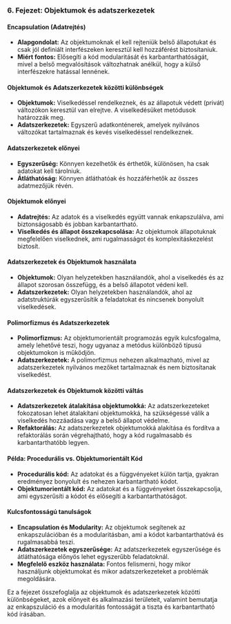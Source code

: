 ### 6. Fejezet: Objektumok és adatszerkezetek

#### Encapsulation (Adatrejtés)
- **Alapgondolat:** Az objektumoknak el kell rejteniük belső állapotukat és csak jól definiált interfészeken keresztül kell hozzáférést biztosítaniuk.
- **Miért fontos:** Elősegíti a kód modularitását és karbantarthatóságát, mivel a belső megvalósítások változhatnak anélkül, hogy a külső interfészekre hatással lennének.

#### Objektumok és Adatszerkezetek közötti különbségek
- **Objektumok:** Viselkedéssel rendelkeznek, és az állapotuk védett (privát) változókon keresztül van elrejtve. A viselkedésüket metódusok határozzák meg.
- **Adatszerkezetek:** Egyszerű adatkonténerek, amelyek nyilvános változókat tartalmaznak és kevés viselkedéssel rendelkeznek.

#### Adatszerkezetek előnyei
- **Egyszerűség:** Könnyen kezelhetők és érthetők, különösen, ha csak adatokat kell tárolniuk.
- **Átláthatóság:** Könnyen átláthatóak és hozzáférhetők az összes adatmezőjük révén.

#### Objektumok előnyei
- **Adatrejtés:** Az adatok és a viselkedés együtt vannak enkapszulálva, ami biztonságosabb és jobban karbantartható.
- **Viselkedés és állapot összekapcsolása:** Az objektumok állapotuknak megfelelően viselkednek, ami rugalmasságot és komplexitáskezelést biztosít.

#### Adatszerkezetek és Objektumok használata
- **Objektumok:** Olyan helyzetekben használandók, ahol a viselkedés és az állapot szorosan összefügg, és a belső állapotot védeni kell.
- **Adatszerkezetek:** Olyan helyzetekben használandók, ahol az adatstruktúrák egyszerűsítik a feladatokat és nincsenek bonyolult viselkedések.

#### Polimorfizmus és Adatszerkezetek
- **Polimorfizmus:** Az objektumorientált programozás egyik kulcsfogalma, amely lehetővé teszi, hogy ugyanaz a metódus különböző típusú objektumokon is működjön.
- **Adatszerkezetek:** A polimorfizmus nehezen alkalmazható, mivel az adatszerkezetek nyilvános mezőket tartalmaznak és nem biztosítanak viselkedést.

#### Adatszerkezetek és Objektumok közötti váltás
- **Adatszerkezetek átalakítása objektumokká:** Az adatszerkezeteket fokozatosan lehet átalakítani objektumokká, ha szükségessé válik a viselkedés hozzáadása vagy a belső állapot védelme.
- **Refaktorálás:** Az adatszerkezetek objektumokká alakítása és fordítva a refaktorálás során végrehajtható, hogy a kód rugalmasabb és karbantarthatóbb legyen.

#### Példa: Procedurális vs. Objektumorientált Kód
- **Procedurális kód:** Az adatokat és a függvényeket külön tartja, gyakran eredményez bonyolult és nehezen karbantartható kódot.
- **Objektumorientált kód:** Az adatokat és a függvényeket összekapcsolja, ami egyszerűsíti a kódot és elősegíti a karbantarthatóságot.

#### Kulcsfontosságú tanulságok
- **Encapsulation és Modularity:** Az objektumok segítenek az enkapszulációban és a modularitásban, ami a kódot karbantarthatóvá és rugalmasabbá teszi.
- **Adatszerkezetek egyszerűsége:** Az adatszerkezetek egyszerűsége és átláthatósága előnyös lehet egyszerűbb feladatoknál.
- **Megfelelő eszköz használata:** Fontos felismerni, hogy mikor használjunk objektumokat és mikor adatszerkezeteket a problémák megoldására.

Ez a fejezet összefoglalja az objektumok és adatszerkezetek közötti különbségeket, azok előnyeit és alkalmazási területeit, valamint bemutatja az enkapszuláció és a modularitás fontosságát a tiszta és karbantartható kód írásában.
